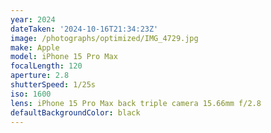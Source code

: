 ```yaml
---
year: 2024
dateTaken: '2024-10-16T21:34:23Z'
image: /photographs/optimized/IMG_4729.jpg
make: Apple
model: iPhone 15 Pro Max
focalLength: 120
aperture: 2.8
shutterSpeed: 1/25s
iso: 1600
lens: iPhone 15 Pro Max back triple camera 15.66mm f/2.8
defaultBackgroundColor: black
---
```

